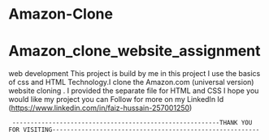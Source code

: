 # Amazon-Clone
# Amazon_clone_website_assignment
web development
This project is build by me in this project I use the basics of css and HTML Technology.I clone the Amazon.com (universal version) website cloning .
I provided the separate file for HTML and CSS I hope you would like my project you can Follow for more on my LinkedIn Id (https://www.linkedin.com/in/faiz-hussain-257001250)
     
     
     ---------------------------------------------------------THANK YOU FOR VISITING---------------------------------------------------------
